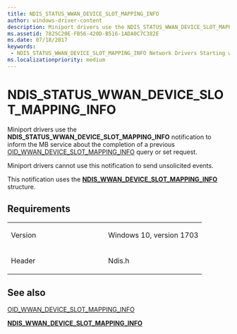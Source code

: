 ```yaml
---
title: NDIS_STATUS_WWAN_DEVICE_SLOT_MAPPING_INFO
author: windows-driver-content
description: Miniport drivers use the NDIS_STATUS_WWAN_DEVICE_SLOT_MAPPING_INFO notification to inform the MB service about the completion of a previous OID_WWAN_DEVICE_SLOT_MAPPING_INFO query or set request.
ms.assetid: 7825C20E-FB56-420D-B516-1ADA0C7C382E
ms.date: 07/18/2017
keywords:
 - NDIS_STATUS_WWAN_DEVICE_SLOT_MAPPING_INFO Network Drivers Starting with Windows Vista
ms.localizationpriority: medium
---
```


# NDIS\_STATUS\_WWAN\_DEVICE\_SLOT\_MAPPING\_INFO


Miniport drivers use the **NDIS\_STATUS\_WWAN\_DEVICE\_SLOT\_MAPPING\_INFO** notification to inform the MB service about the completion of a previous [OID\_WWAN\_DEVICE\_SLOT\_MAPPING\_INFO](https://msdn.microsoft.com/library/windows/hardware/mt799831) query or set request.

Miniport drivers cannot use this notification to send unsolicited events.

This notification uses the [**NDIS\_WWAN\_DEVICE\_SLOT\_MAPPING\_INFO**](https://msdn.microsoft.com/library/windows/hardware/mt782403) structure.

Requirements
------------

<table>
<colgroup>
<col width="50%" />
<col width="50%" />
</colgroup>
<tbody>
<tr class="odd">
<td><p>Version</p></td>
<td><p>Windows 10, version 1703</p></td>
</tr>
<tr class="even">
<td><p>Header</p></td>
<td>Ndis.h</td>
</tr>
</tbody>
</table>

## See also


[OID\_WWAN\_DEVICE\_SLOT\_MAPPING\_INFO](https://msdn.microsoft.com/library/windows/hardware/mt799831)

[**NDIS\_WWAN\_DEVICE\_SLOT\_MAPPING\_INFO**](https://msdn.microsoft.com/library/windows/hardware/mt782403)

 

 




